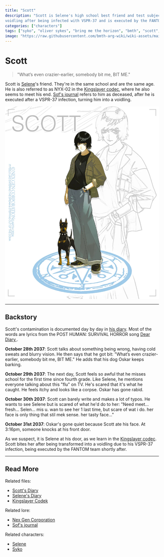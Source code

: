 ```yaml
---
title: "Scott"
description: "Scott is Selene's high school best friend and test subject NYX-02 from Nex Gen. He turns into a 
voidling after being infected with VSPR-37 and is executed by the FANTOM team."
categories: ["characters"]
tags: ["syko", "oliver sykes", "bring me the horizon", "bmth", "scott", "oskar", "dear diary"]
image: "https://raw.githubusercontent.com/bmth-arg-wiki/wiki-assets/main/characters/scott/scott-300x300.png"
---
```

# Scott

> "What’s even crazier-earlier, somebody bit me, BIT ME."

Scott is [Selene](selene)'s friend. They're in the same school and are the same age. 
He is also referred to as NYX-02 in the [Kingslayer codec](../for-sof/kingslayercodec), where he also 
seems to meet his end. [Sof's journal](../website/journal.md) refers to him as deceased, after he is executed after a 
VSPR-37 infection, turning him into a voidling.

![Scott character art from the access card](https://raw.githubusercontent.com/bmth-arg-wiki/wiki-assets/main/characters/scott/scott-access-card.png)

***

## Backstory

Scott's contamination is documented day by day in [his diary](../for-sof/scott_personal_journal).
Most of the words are lyrics from the POST HUMAN: SURVIVAL HORROR song [Dear Diary,](../music/song-dear-diary).

**October 28th 2037**:
Scott talks about something being wrong, having cold sweats and blurry vision.
He then says that he got bit: "What’s even crazier-earlier, somebody bit me, BIT ME."
He adds that his dog Oskar keeps barking.

**October 29th 2037**:
The next day, Scott feels so awful that he misses school for the first time since fourth grade.
Like Selene, he mentions everyone talking about this "flu" on TV.
He's scared that it's what he caught. He feels itchy and looks like a corpse.
Oskar has gone rabid.

**October 30th 2037**:
Scott can barely write and makes a lot of typos.
He wants to see Selene but is scared of what he'd do to her:
"Need meet… fresh… Selen… mis u.
wan to see her 1 last time, but scare of wat i do.
her face is only thing that stil mek sense. her tasty face…"

**October 31st 2037**:
Oskar's gone quiet because Scott ate his face. At 3:16pm, someone knocks at his front door.

As we suspect, it is Selene at his door, as we learn in the [Kingslayer codec](../for-sof/kingslayercodec). 
Scott bites her after being transformed into a voidling due to his VSPR-37 infection, being executed by the FANTOM 
team shortly after.

***

## Read More

Related files:

- [Scott's Diary](../for-sof/scott_personal_journal)
- [Selene's Diary](../for-sof/selene_personal_journal)
- [Kingslayer Codek](../for-sof/kingslayercodec)

Related lore:

- [Nex Gen Corporation](../lore/nex-gen-corporation)
- [Sof's journal](../website/journal.md)

Related characters:

- [Selene](selene)
- [Syko](syko)